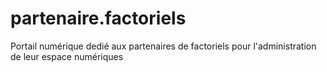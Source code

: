 # partenaire.factoriels
Portail numérique dedié aux partenaires de factoriels pour l'administration de leur espace numériques 
